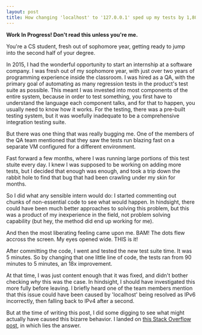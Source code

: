 ```yaml
---
layout: post
title: How changing 'localhost' to '127.0.0.1' sped up my tests by 1,800%
---
```


**Work In Progress! Don't read this unless you're me.**

You're a CS student, fresh out of sophomore year, getting ready to jump into the second half of your degree. 

In 2015, I had the wonderful opportunity to start an internship at a software company. I was fresh out of my sophomore year, with just over two years of programming experience inside the classroom. I was hired as a QA, with the primary goal of automating as many regression tests in the product's test suite as possible. This meant I was invested into most components of the entire system, because in order to test something, you first have to understand the language each component talks, and for that to happen, you usually need to know how it works. For the testing, there was a pre-built testing system, but it was woefully inadequate to be a comprehensive integration testing suite.

But there was one thing that was really bugging me. One of the members of the QA team mentioned that they saw the tests run blazing fast on a separate VM configured for a different environment.

Fast forward a few months, where I was running large portions of this test stuite every day. I knew I was supposed to be working on adding more tests, but I decided that enough was enough, and took a trip down the rabbit hole to find that bug that had been crawling under my skin for months.

So I did what any sensible intern would do: I started commenting out chunks of non-essential code to see what would happen. In hindsight, there could have been much better approaches to solving this problem, but this was a product of my inexperience in the field, not problem solving capability (but hey, the method did end up working for me).

And then the most liberating feeling came upon me. BAM! The dots flew accross the screen. My eyes opened wide. THIS is it!

After committing the code, I went and tested the new test suite time. It was 5 minutes. So by changing that one little line of code, the tests ran from 90 minutes to 5 minutes, an 18x improvement.

At that time, I was just content enough that it was fixed, and didn't bother checking _why_ this was the case. In hindsight, I should have investigated this more fully before leaving. I briefly heard one of the team members mention that this issue could have been caused by 'localhost' being resolved as IPv6 incorrectly, then falling back to IPv4 after a second.

But at the time of writing this post, I did some digging to see what might actually have caused this bizarre behavior. I landed on [this Stack Overflow post](http://stackoverflow.com/a/15436435), in which lies the answer.